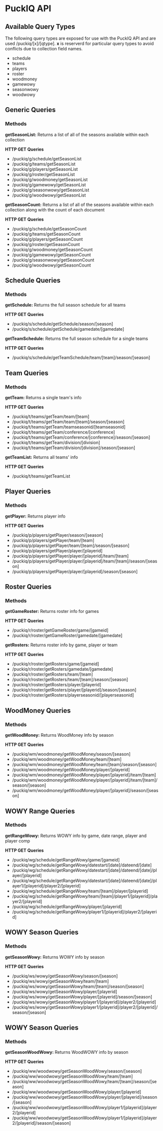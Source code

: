 # PuckIQ API

## Available Query Types

The following query types are exposed for use with the PuckIQ API and are used /puckiq/[x]/[qtype]. **x** is reserverd for particular query types to avoid conflicts due to collection field names.

- schedule
- teams
- players
- roster
- woodmoney
- gamewowy
- seasonwowy
- woodwowy

## Generic Queries
### Methods

**getSeasonList:** Returns a list of all of the seasons available within each collection

**HTTP GET Queries**
- /puckiq/g/schedule/getSeasonList
- /puckiq/g/teams/getSeasonList
- /puckiq/g/players/getSeasonList
- /puckiq/g/roster/getSeasonList
- /puckiq/g/woodmoney/getSeasonList
- /puckiq/g/gamewowy/getSeasonList
- /puckiq/g/seasonwowy/getSeasonList
- /puckiq/g/woodwowy/getSeasonList

**getSeasonCount:** Returns a list of all of the seasons available within each collection along with the count of each document

**HTTP GET Queries**
- /puckiq/g/schedule/getSeasonCount
- /puckiq/g/teams/getSeasonCount
- /puckiq/g/players/getSeasonCount
- /puckiq/g/roster/getSeasonCount
- /puckiq/g/woodmoney/getSeasonCount
- /puckiq/g/gamewowy/getSeasonCount
- /puckiq/g/seasonwowy/getSeasonCount
- /puckiq/g/woodwowy/getSeasonCount

## Schedule Queries
### Methods

**getSchedule:** Returns the full season schedule for all teams

**HTTP GET Queries**
- /puckiq/s/schedule/getSchedule/season/[season]
- /puckiq/s/schedule/getSchedule/gamedate/[gamedate]

**getTeamSchedule:** Returns the full season schedule for a single teams

**HTTP GET Queries**
- /puckiq/s/schedule/getTeamSchedule/team/[team]/season/[season]

## Team Queries
### Methods

**getTeam:** Returns a single team's info

**HTTP GET Queries**
- /puckiq/t/teams/getTeam/team/[team]
- /puckiq/t/teams/getTeam/team/[team]/season/[season]
- /puckiq/t/teams/getTeam/teamseasonid/[teamseasonid]
- /puckiq/t/teams/getTeam/conference/[conference]
- /puckiq/t/teams/getTeam/conference/[conference]/season/[season]
- /puckiq/t/teams/getTeam/division/[division]
- /puckiq/t/teams/getTeam/division/[division]/season/[season]

**getTeamList:** Returns all teams' info

**HTTP GET Queries**
- /puckiq/t/teams/getTeamList

## Player Queries
### Methods

**getPlayer:** Returns player info

**HTTP GET Queries**
- /puckiq/p/players/getPlayer/season/[season]
- /puckiq/p/players/getPlayer/team/[team]
- /puckiq/p/players/getPlayer/team/[team]/season/[season]
- /puckiq/p/players/getPlayer/player/[playerid]
- /puckiq/p/players/getPlayer/player/[playerid]/team/[team]
- /puckiq/p/players/getPlayer/player/[playerid]/team/[team]/season/[season]
- /puckiq/p/players/getPlayer/player/[playerid]/season/[season]

## Roster Queries
### Methods

**getGameRoster:** Returns roster info for games

**HTTP GET Queries**
- /puckiq/r/roster/getGameRoster/game/[gameid]
- /puckiq/r/roster/getGameRoster/gamedate/[gamedate]

**getRosters:** Returns roster info by game, player or team

**HTTP GET Queries**
- /puckiq/r/roster/getRosters/game/[gameid]
- /puckiq/r/roster/getRosters/gamedate/[gamedate]
- /puckiq/r/roster/getRosters/team/[team]
- /puckiq/r/roster/getRosters/team/[team]/season/[season]
- /puckiq/r/roster/getRosters/player/[playerid]
- /puckiq/r/roster/getRosters/player/[playerid]/season/[season]
- /puckiq/r/roster/getRosters/playerseasonid/[playerseasonid]

## WoodMoney Queries
### Methods

**getWoodMoney:** Returns WoodMoney info by season

**HTTP GET Queries**
- /puckiq/wm/woodmoney/getWoodMoney/season/[season]
- /puckiq/wm/woodmoney/getWoodMoney/team/[team]
- /puckiq/wm/woodmoney/getWoodMoney/team/[team]/season/[season]
- /puckiq/wm/woodmoney/getWoodMoney/player/[playerid]
- /puckiq/wm/woodmoney/getWoodMoney/player/[playerid]/team/[team]
- /puckiq/wm/woodmoney/getWoodMoney/player/[playerid]/team/[team]/season/[season]
- /puckiq/wm/woodmoney/getWoodMoney/player/[playerid]/season/[season]

## WOWY Range Queries
### Methods

**getRangeWowy:** Returns WOWY info by game, date range, player and player comp

**HTTP GET Queries**
- /puckiq/wg/schedule/getRangeWowy/game/[gameid]
- /puckiq/wg/schedule/getRangeWowy/datestart/[date]/dateend/[date]
- /puckiq/wg/schedule/getRangeWowy/datestart/[date]/dateend/[date]/player/[playerid]
- /puckiq/wg/schedule/getRangeWowy/datestart/[date]/dateend/[date]/player1/[playerid]/player2/[playerid]
- /puckiq/wg/schedule/getRangeWowy/team/[team]/player/[playerid]
- /puckiq/wg/schedule/getRangeWowy/team/[team]/player1/[playerid]/player2/[playerid]
- /puckiq/wg/schedule/getRangeWowy/player/[playerid]
- /puckiq/wg/schedule/getRangeWowy/player1/[playerid]/player2/[playerid]

## WOWY Season Queries
### Methods

**getSeasonWowy:** Returns WOWY info by season

**HTTP GET Queries**
- /puckiq/ws/wowy/getSeasonWowy/season/[season]
- /puckiq/ws/wowy/getSeasonWowy/team/[team]
- /puckiq/ws/wowy/getSeasonWowy/team/[team]/season/[season]
- /puckiq/ws/wowy/getSeasonWowy/player/[playerid]
- /puckiq/ws/wowy/getSeasonWowy/player/[playerid]/season/[season]
- /puckiq/ws/wowy/getSeasonWowy/player1/[playerid]/player2/[playerid]
- /puckiq/ws/wowy/getSeasonWowy/player1/[playerid]/player2/[playerid]/season/[season]

## WOWY Season Queries
### Methods

**getSeasonWoodWowy:** Returns WoodWOWY info by season

**HTTP GET Queries**
- /puckiq/ww/woodwowy/getSeasonWoodWowy/season/[season]
- /puckiq/ww/woodwowy/getSeasonWoodWowy/team/[team]
- /puckiq/ww/woodwowy/getSeasonWoodWowy/team/[team]/season/[season]
- /puckiq/ww/woodwowy/getSeasonWoodWowy/player/[playerid]
- /puckiq/ww/woodwowy/getSeasonWoodWowy/player/[playerid]/season/[season]
- /puckiq/ww/woodwowy/getSeasonWoodWowy/player1/[playerid]/player2/[playerid]
- /puckiq/ww/woodwowy/getSeasonWoodWowy/player1/[playerid]/player2/[playerid]/season/[season]